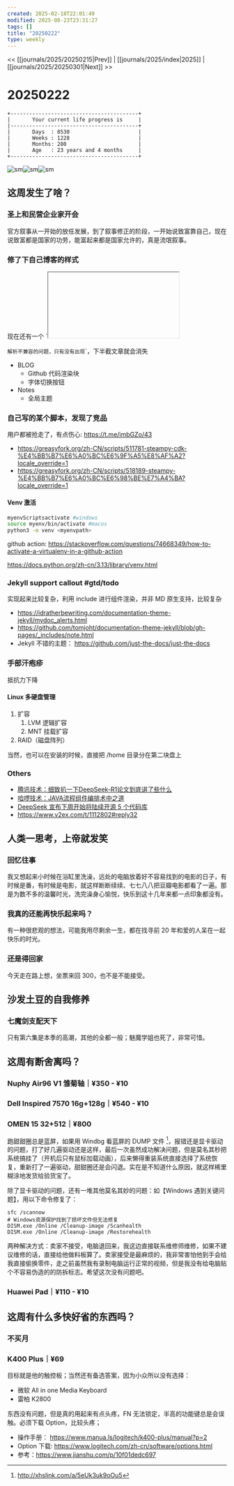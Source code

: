 ```yaml
---
created: 2025-02-18T22:01:49
modified: 2025-08-23T23:31:27
tags: []
title: "20250222"
type: weekly
---
```


<< [[journals/2025/20250215|Prev]] | [[journals/2025/index|2025]] | [[journals/2025/20250301|Next]] >>

# 20250222

```shell
+-----------------------------------------+
|       Your current life progress is     |
|-----------------------------------------+
|       Days  : 8530                      |
|       Weeks : 1228                      |
|       Months: 280                       |
|       Age   : 23 years and 4 months     |
+-----------------------------------------+
```

![sm](https://img.owspace.com/Public/uploads/Download/2025/0218.jpg)![sm](https://img.owspace.com/Public/uploads/Download/2025/0221.jpg)![sm](https://img.owspace.com/Public/uploads/Download/2025/0220.jpg)

## 这周发生了啥？

### 圣上和民营企业家开会

官方叙事从一开始的放任发展，到了叙事修正的阶段，一开始说致富靠自己，现在说致富都是国家的功劳，能富起来都是国家允许的，真是流氓叙事。

### 修了下自己博客的样式

现在还有一个 `<iframe ></iframe>

` 解析不兼容的问题，只有没有出现 `</iframe>`，下半截文章就会消失

- BLOG
    - Github 代码渲染块
    - 字体切换按钮
- Notes
    - 全局主题

### 自己写的某个脚本，发现了竞品

用户都被抢走了，有点伤心: https://t.me/imbGZo/43

- https://greasyfork.org/zh-CN/scripts/511781-steampy-cdk-%E4%BB%B7%E6%A0%BC%E6%9F%A5%E8%AF%A2?locale_override=1
- https://greasyfork.org/zh-CN/scripts/518189-steampy-%E4%BB%B7%E6%A0%BC%E6%98%BE%E7%A4%BA?locale_override=1

#### Venv 激活

```bash
myenvScriptsactivate #windows 
source myenv/bin/activate #macos
python3 -m venv <myenvpath>
```

github action: https://stackoverflow.com/questions/74668349/how-to-activate-a-virtualenv-in-a-github-action

https://docs.python.org/zh-cn/3.13/library/venv.html

### Jekyll support callout #gtd/todo

实现起来比较复杂，利用 include 进行组件渲染，并非 MD 原生支持，比较复杂

- https://idratherbewriting.com/documentation-theme-jekyll/mydoc_alerts.html
- https://github.com/tomjoht/documentation-theme-jekyll/blob/gh-pages/_includes/note.html
- Jekyll 不错的主题： https://github.com/just-the-docs/just-the-docs

### 手部汗疱疹

抵抗力下降

#### Linux 多硬盘管理

1. 扩容
    1. LVM 逻辑扩容
    2. MNT 挂载扩容
2. RAID（磁盘阵列）

当然，也可以在安装的时候，直接把 /home 目录分在第二块盘上

### Others

- [腾讯技术：细致扒一下DeepSeek-R1论文到底讲了些什么](https://tool.lu/article/6VI/url)
- [哈啰技术：JAVA流程组件编排术中之道](https://tool.lu/article/6VH/url)
- [DeepSeek 宣布下周开始将陆续开源 5 个代码库](https://readhub.cn/topic/8h9s0qYw08D)
- https://www.v2ex.com/t/1112802#reply32

## 人类一思考，上帝就发笑

### 回忆往事

我又想起来小时候在浴缸里洗澡，远处的电脑放着好不容易找到的电影的日子，有时候是番，有时候是电影，就这样断断续续、七七八八把豆瓣电影都看了一遍。那是为数不多的温馨时光，洗完澡身心愉悦，快乐到这十几年来都一点印象都没有。

### 我真的还能再快乐起来吗？

有一种很悲观的想法，可能我用尽剩余一生，都在找寻前 20 年和爱的人呆在一起快乐的时光。

### 还是得回家

今天走在路上想，坐票来回 300，也不是不能接受。

## 沙发土豆的自我修养

### 七魔剑支配天下

只有第六集是本季的高潮，其他的全都一般；魅魔学姐也死了，非常可惜。

## 这周有断舍离吗？

### Nuphy Air96 V1 雏菊轴｜¥350 - ¥10

### Dell Inspired 7570 16g+128g｜¥540 - ¥10

### OMEN 15 32+512｜¥800

跑甜甜圈总是蓝屏，如果用 Windbg 看蓝屏的 DUMP 文件 [^windows-dump-tool]，报错还是显卡驱动的问题，打了好几遍驱动还是这样，最后一次虽然成功解决问题，但是莫名其秒把系统搞挂了（开机后只有鼠标加载动画），后来懒得重装系统直接选择了系统恢复，重新打了一遍驱动，甜甜圈还是会闪退。实在是不知道什么原因，就这样稀里糊涂地发货给验货宝了。

除了显卡驱动的问题，还有一堆其他莫名其妙的问题：如【Windows 遇到关键问题】，用以下命令修复了：

```shell
sfc /scannow
# Windows资源保护找到了损坏文件但无法修复
DISM.exe /Online /Cleanup-image /Scanhealth
DISM.exe /Online /Cleanup-image /Restorehealth
```

两种解决方式：卖家不接受，电脑退回来，我这边直接联系维修师维修，如果不建议维修的话，直接给他做料板算了。卖家接受是最麻烦的，我非常害怕他到手会给我直接偷换零件，走之前虽然我有录制电脑运行正常的视频，但是我没有给电脑贴个不容易伪造的的防拆标志。希望这次没有问题吧。

### Huawei Pad｜¥110 - ¥10

## 这周有什么多快好省的东西吗？

### 不买月

### K400 Plus｜¥69

目标就是他的触控板；当然还有备选答案，因为小众所以没有选择：

- 微软 All in one Media Keyboard
- 雷柏 K2800

东西没有问题，但是真的用起来有点头疼，FN 无法锁定，半高的功能键总是会误触。必须下载 Option，比较头疼；

- 操作手册： https://www.manua.ls/logitech/k400-plus/manual?p=2
- Option 下载: https://www.logitech.com/zh-cn/software/options.html
- 参考：https://www.jianshu.com/p/10f01dedc697

[^windows-dump-tool]: http://xhslink.com/a/5eUk3uk9oOu5
